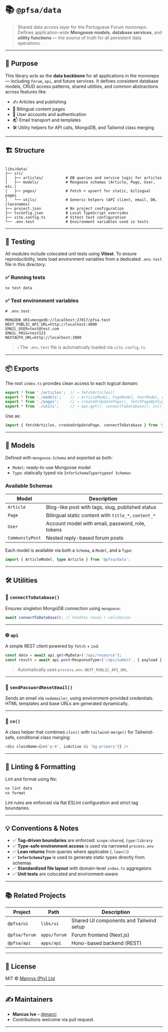 # 📚 `@pfsa/data`

> Shared data access layer for the Portuguese Forum monorepo.  
> Defines application-wide **Mongoose models**, **database services**, and **utility functions** — the source of truth for all persistent data operations.

---

## 🧭 Purpose

This library acts as the **data backbone** for all applications in the monorepo — including `forum`, `api`, and future services. It defines consistent database models, CRUD access patterns, shared utilities, and common abstractions across features like:

- ✍️ Articles and publishing
- 📄 Bilingual content pages
- 👤 User accounts and authentication
- 📬 Email transport and templates
- 🛠 Utility helpers for API calls, MongoDB, and Tailwind class merging

---

## 🏗 Structure

```

libs/data/
├── src/
│   ├── articles/          # DB queries and service logic for articles
│   ├── models/            # Mongoose schemas (Article, Page, User, etc.)
│   ├── pages/             # Fetch + upsert for static, bilingual pages
│   └── utils/             # Generic helpers (API client, email, DB, classnames)
├── project.json           # Nx project configuration
├── tsconfig.json          # Local TypeScript overrides
├── vite.config.ts         # Vitest test configuration
└── .env.test              # Environment variables used in tests

````

---

## 🧪 Testing

All modules include colocated unit tests using **Vitest**. To ensure reproducibility, tests load environment variables from a dedicated `.env.test` file in this directory.

### ✅ Running tests

```bash
nx test data
````

### ✅ Test environment variables

```env
# .env.test

MONGODB_URI=mongodb://localhost:27017/pfsa-test
NEXT_PUBLIC_API_URL=http://localhost:4000
EMAIL_USER=test@test.com
EMAIL_PASS=test123
NEXTAUTH_URL=http://localhost:3000
```

> ℹ️ The `.env.test` file is automatically loaded via `vite.config.ts`.

---

## 📦 Exports

The root `index.ts` provides clean access to each logical domain:

```ts
export * from './articles';  // → fetchArticles()
export * from './models';    // → ArticleModel, PageModel, UserModel, etc.
export * from './pages';     // → createOrUpdatePage(), fetchPageBySlug()
export * from './utils';     // → api.get(), connectToDatabase(), cn(), sendEmail(), etc.
```

Use as:

```ts
import { fetchArticles, createOrUpdatePage, connectToDatabase } from '@pfsa/data';
```

---

## 🧱 Models

Defined with `mongoose.Schema` and exported as both:

* `Model`: ready-to-use Mongoose model
* `Type`: statically typed via `InferSchemaType<typeof Schema>`

### Available Schemas

| Model           | Description                                          |
| --------------- | ---------------------------------------------------- |
| `Article`       | Blog-like post with tags, slug, published status     |
| `Page`          | Bilingual static content with `title_*`, `content_*` |
| `User`          | Account model with email, password, role, tokens     |
| `CommunityPost` | Nested reply-based forum posts                       |

Each model is available via both a `Schema`, a `Model`, and a `Type`:

```ts
import { ArticleModel, type Article } from '@pfsa/data';
```

---

## 🛠 Utilities

### 🔌 `connectToDatabase()`

Ensures singleton MongoDB connection using `mongoose`:

```ts
await connectToDatabase(); // handles reuse + validation
```

---

### 🌐 `api`

A simple REST client powered by `fetch` + `zod`:

```ts
const data = await api.get<MyData>('/api/resource');
const result = await api.post<ResponseType>('/api/submit', { payload });
```

> Automatically uses `process.env.NEXT_PUBLIC_API_URL`.

---

### 📧 `sendPasswordResetEmail()`

Sends an email via `nodemailer`, using environment-provided credentials. HTML templates and base URLs are generated dynamically.

---

### 🎨 `cn()`

A class helper that combines `clsx()` with `tailwind-merge()` for Tailwind-safe, conditional class merging:

```ts
<div className={cn('p-4', isActive && 'bg-primary')} />
```

---

## 🧼 Linting & Formatting

Lint and format using Nx:

```bash
nx lint data
nx format
```

Lint rules are enforced via flat ESLint configuration and strict tag boundaries.

---

## 💡 Conventions & Notes

* ✅ **Tag-driven boundaries** are enforced: `scope:shared`, `type:library`
* ✅ **Type-safe environment access** is used via narrowed `process.env`
* ✅ **Lean returns** from queries where applicable (`.lean()`)
* ✅ **`InferSchemaType`** is used to generate static types directly from schemas
* ✅ **Standardized file layout** with domain-level `index.ts` aggregators
* ✅ **Unit tests** are colocated and environment-aware

---

## 📚 Related Projects

| Project       | Path         | Description                             |
| ------------- | ------------ | --------------------------------------- |
| `@pfsa/ui`    | `libs/ui`    | Shared UI components and Tailwind setup |
| `@pfsa/forum` | `apps/forum` | Forum frontend (Next.js)                |
| `@pfsa/api`   | `apps/api`   | Hono-based backend (REST)               |

---

## 📎 License

MIT © [Mannys (Pty) Ltd](https://mannys.co.za)

---

## ✍️ Maintainers

* **Marcus Ive** – [@marci](mailto:marci@mannys.co.za)
* Contributions welcome via pull request.

---
